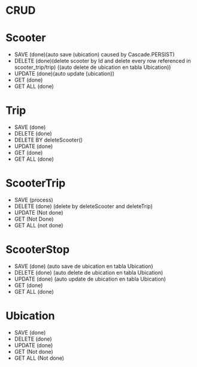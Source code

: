 # CRUD

# Scooter

- SAVE (done)(auto save (ubication) caused by Cascade.PERSIST)
- DELETE (done)(delete scooter by Id and delete every row referenced in scooter_trip/trip) ((auto delete de ubication en tabla Ubication))
- UPDATE (done)(auto update (ubication))
- GET (done)
- GET ALL (done)

# Trip

- SAVE (done)
- DELETE (done)
- DELETE BY deleteScooter()
- UPDATE (done)
- GET (done)
- GET ALL (done)

# ScooterTrip

- SAVE (process)
- DELETE (done) (delete by deleteScooter and deleteTrip)
- UPDATE (Not done)
- GET (Not Done)
- GET ALL (not done)

# ScooterStop

- SAVE (done) (auto save de ubication en tabla Ubication)
- DELETE (done) (auto delete de ubication en tabla Ubication)
- UPDATE (done) (auto update de ubication en tabla Ubication)
- GET (done)
- GET ALL (done)

# Ubication

- SAVE (done)
- DELETE (done)
- UPDATE (done)
- GET (Not done)
- GET ALL (Not done)